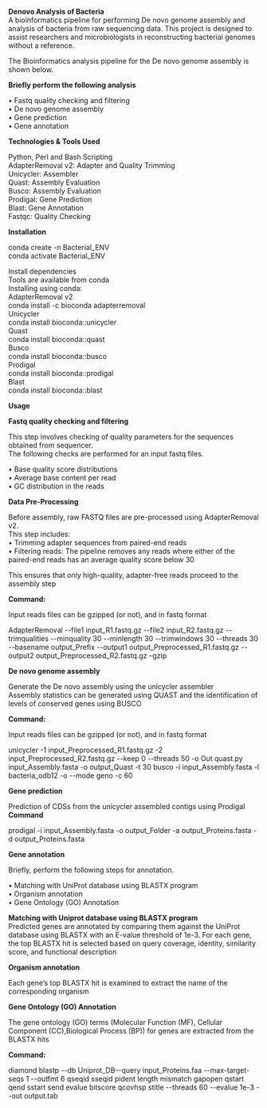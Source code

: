 **Denovo Analysis of Bacteria**    
A bioinformatics pipeline for performing De novo genome assembly and analysis of bacteria from raw sequencing data. This project is designed to assist researchers and microbiologists in reconstructing bacterial genomes without a reference.  
  
The Bioinformatics analysis pipeline for the De novo genome assembly is shown below.   
  
**Briefly perform the following analysis**        
  
  •  	Fastq quality checking and filtering  
  •	  De novo genome assembly  
  •  	Gene prediction  
  •	  Gene annotation  
  
**Technologies & Tools Used**   
  
Python, Perl and Bash Scripting    
AdapterRemoval v2: Adapter and Quality Trimming   
Unicycler: Assembler    
Quast: Assembly Evaluation  
Busco: Assembly Evaluation  
Prodigal: Gene Prediction    
Blast: Gene Annotation    
Fastqc: Quality Checking   

**Installation**  

conda create -n Bacterial_ENV  
conda activate Bacterial_ENV  

Install dependencies  
Tools are  available from conda  
Installing using conda:  
AdapterRemoval v2  
conda install -c bioconda adapterremoval  
Unicycler  
conda install bioconda::unicycler  
Quast  
conda install bioconda::quast  
Busco  
conda install bioconda::busco  
Prodigal  
conda install bioconda::prodigal  
Blast  
conda install bioconda::blast  

**Usage**  

**Fastq quality checking and filtering** 
  
This step involves checking of quality parameters for the sequences obtained from sequencer.  
The following checks are performed for an input fastq files.
  
•	Base quality score distributions      
•	Average base content per read   
•	GC distribution in the reads  
  
**Data Pre-Processing**  
  
Before assembly, raw FASTQ files are pre-processed using AdapterRemoval v2.    
This step includes:      
•	Trimming adapter sequences from paired-end reads      
•	Filtering reads: The pipeline removes any reads where either of the paired-end reads has an average quality score below 30  
  
This ensures that only high-quality, adapter-free reads proceed to the assembly step   
  
**Command:**  
  
Input reads files can be gzipped (or not), and in fastq format  
  
AdapterRemoval --file1 input_R1.fastq.gz --file2  input_R2.fastq.gz --trimqualities --minquality 30 --minlength 30 --trimwindows 30 --threads 30  --basename output_Prefix  --output1 output_Preprocessed_R1.fastq.gz --output2 output_Preprocessed_R2.fastq.gz –gzip
  
**De novo genome assembly**    
  
Generate the De novo assembly using the unicycler assembler    
Assembly statistics can be generated using QUAST and the identification of  levels of conserved genes using BUSCO   
  
**Command:**  
  
Input reads files can be gzipped (or not), and in fastq format  
  
unicycler -1 input_Preprocessed_R1.fastq.gz  -2  input_Preprocessed_R2.fastq.gz  --keep 0 --threads 50 -o Out
quast.py input_Assembly.fasta -o output_Quast -t 30
busco -i input_Assembly.fasta -l bacteria_odb12 -o   --mode geno -c 60  
  
**Gene prediction**  
  
Prediction of  CDSs from the unicycler assembled contigs using Prodigal  
**Command**  
  
prodigal -i input_Assembly.fasta -o output_Folder  -a output_Proteins.fasta -d output_Proteins.fasta
    
**Gene annotation**  
  
Briefly, perform the following steps for annotation.  
  
•	Matching with UniProt database using BLASTX program  
•	Organism annotation  
•	Gene Ontology (GO) Annotation    
  
**Matching with Uniprot database using BLASTX program**  
Predicted genes are annotated by comparing them against the UniProt database using BLASTX with an E-value threshold of 1e-3. For each gene, the top BLASTX hit is selected based on query coverage, identity, similarity score, and functional description  
  
**Organism annotation**   
   
Each gene’s top BLASTX hit is examined to extract the name of the corresponding organism  

  
**Gene Ontology (GO) Annotation**  
  
The gene ontology (GO) terms (Molecular Function (MF), Cellular Component (CC),Biological Process (BP)) for genes are extracted from the BLASTX hits  
  
  
**Command:**  
  
diamond blastp --db Uniprot_DB--query input_Proteins.faa --max-target-seqs 1 --outfmt 6 qseqid sseqid pident length mismatch gapopen qstart qend sstart send evalue bitscore qcovhsp stitle --threads 60 --evalue 1e-3 --out output.tab  
  

  
    
    

  



